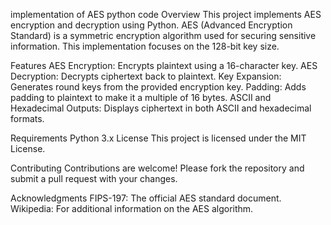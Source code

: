implementation of AES python code Overview This project implements AES encryption and decryption using Python. AES (Advanced Encryption Standard) is a symmetric encryption algorithm used for securing sensitive information. This implementation focuses on the 128-bit key size.

Features AES Encryption: Encrypts plaintext using a 16-character key. AES Decryption: Decrypts ciphertext back to plaintext. Key Expansion: Generates round keys from the provided encryption key. Padding: Adds padding to plaintext to make it a multiple of 16 bytes. ASCII and Hexadecimal Outputs: Displays ciphertext in both ASCII and hexadecimal formats.

Requirements Python 3.x License This project is licensed under the MIT License.

Contributing Contributions are welcome! Please fork the repository and submit a pull request with your changes.

Acknowledgments FIPS-197: The official AES standard document. Wikipedia: For additional information on the AES algorithm.
